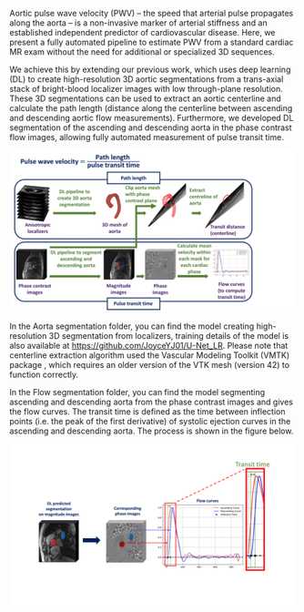 Aortic pulse wave velocity (PWV) – the speed that arterial pulse propagates along the aorta – is a non-invasive marker of arterial stiffness and an established independent predictor of cardiovascular disease. Here, we present a fully automated pipeline to estimate PWV from a standard cardiac MR exam without the need for additional or specialized 3D sequences. 

We achieve this by extending our previous work, which uses deep learning (DL) to create high-resolution 3D aortic segmentations from a trans-axial stack of bright-blood localizer images with low through-plane resolution. These 3D segmentations can be used to extract an aortic centerline and calculate the path length (distance along the centerline between ascending and descending aortic flow measurements). Furthermore, we developed DL segmentation of the ascending and descending aorta in the phase contrast flow images, allowing fully automated measurement of pulse transit time. 

![Image description](PipelineOverview.jpg)

In the Aorta segmentation folder, you can find the model creating high-resolution 3D segmentation from localizers, training details of the model is also available at https://github.com/JoyceYJ01/U-Net_LR. Please note that centerline extraction algorithm used the Vascular Modeling Toolkit (VMTK) package , which requires an older version of the VTK mesh (version 42) to function correctly.

In the Flow segmentation folder, you can find the model segmenting ascending and descending aorta from the phase contrast images and gives the flow curves. The transit time is defined as the time between inflection points (i.e. the peak of the first derivative) of systolic ejection curves in the ascending and descending aorta. The process is shown in the figure below.

![Image description](FlowSeg.jpg)
